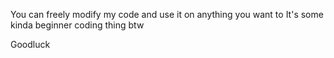 You can freely modify my code and use it on anything you want to 
It's some kinda beginner coding thing btw 

Goodluck

